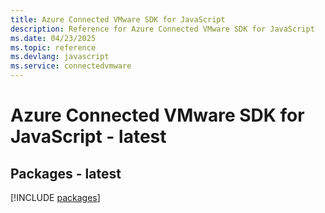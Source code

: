 ```yaml
---
title: Azure Connected VMware SDK for JavaScript
description: Reference for Azure Connected VMware SDK for JavaScript
ms.date: 04/23/2025
ms.topic: reference
ms.devlang: javascript
ms.service: connectedvmware
---
```

# Azure Connected VMware SDK for JavaScript - latest
## Packages - latest
[!INCLUDE [packages](connected-vmware-index.md)]
